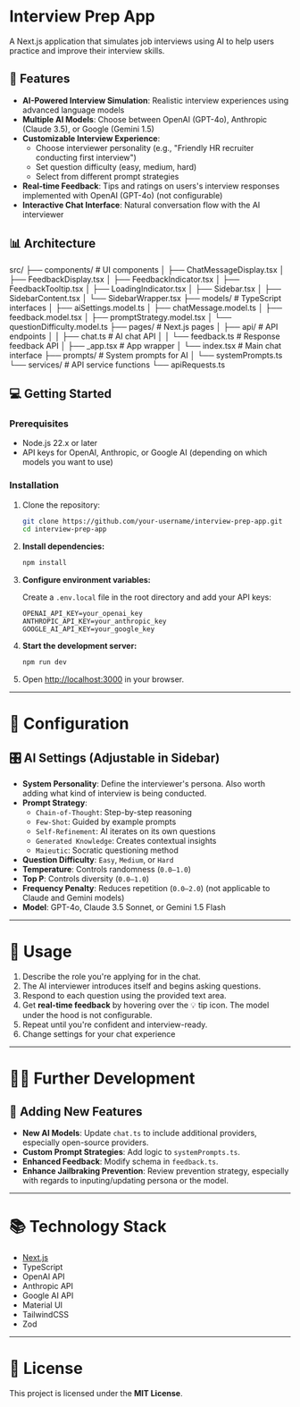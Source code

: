 # Interview Prep App

A Next.js application that simulates job interviews using AI to help users practice and improve their interview skills.

## 🚀 Features

- **AI-Powered Interview Simulation**: Realistic interview experiences using advanced language models
- **Multiple AI Models**: Choose between OpenAI (GPT-4o), Anthropic (Claude 3.5), or Google (Gemini 1.5)
- **Customizable Interview Experience**:
  - Choose interviewer personality (e.g., "Friendly HR recruiter conducting first interview")
  - Set question difficulty (easy, medium, hard)
  - Select from different prompt strategies
- **Real-time Feedback**: Tips and ratings on users's interview responses implemented with OpenAI (GPT-4o) (not configurable)
- **Interactive Chat Interface**: Natural conversation flow with the AI interviewer

## 📊 Architecture

src/
├── components/ # UI components
│ ├── ChatMessageDisplay.tsx
│ ├── FeedbackDisplay.tsx
│ ├── FeedbackIndicator.tsx
│ ├── FeedbackTooltip.tsx
│ ├── LoadingIndicator.tsx
│ ├── Sidebar.tsx
│ ├── SidebarContent.tsx
│ └── SidebarWrapper.tsx
├── models/ # TypeScript interfaces
│ ├── aiSettings.model.ts
│ ├── chatMessage.model.ts
│ ├── feedback.model.tsx
│ ├── promptStrategy.model.tsx
│ └── questionDifficulty.model.ts
├── pages/ # Next.js pages
│ ├── api/ # API endpoints
│ │ ├── chat.ts # AI chat API
│ │ └── feedback.ts # Response feedback API
│ ├── \_app.tsx # App wrapper
│ └── index.tsx # Main chat interface
├── prompts/ # System prompts for AI
│ └── systemPrompts.ts
└── services/ # API service functions
└── apiRequests.ts

## 💻 Getting Started

### Prerequisites

- Node.js 22.x or later
- API keys for OpenAI, Anthropic, or Google AI (depending on which models you want to use)

### Installation

1. Clone the repository:

   ```bash
   git clone https://github.com/your-username/interview-prep-app.git
   cd interview-prep-app

   ```

2. **Install dependencies:**

   ```bash
   npm install
   ```

3. **Configure environment variables:**

   Create a `.env.local` file in the root directory and add your API keys:

   ```env
   OPENAI_API_KEY=your_openai_key
   ANTHROPIC_API_KEY=your_anthropic_key
   GOOGLE_AI_API_KEY=your_google_key
   ```

4. **Start the development server:**

   ```bash
   npm run dev
   ```

5. Open [http://localhost:3000](http://localhost:3000) in your browser.

---

# 🔧 Configuration

## 🎛 AI Settings (Adjustable in Sidebar)

- **System Personality**: Define the interviewer's persona. Also worth adding what kind of interview is being conducted.
- **Prompt Strategy**:
  - `Chain-of-Thought`: Step-by-step reasoning
  - `Few-Shot`: Guided by example prompts
  - `Self-Refinement`: AI iterates on its own questions
  - `Generated Knowledge`: Creates contextual insights
  - `Maieutic`: Socratic questioning method
- **Question Difficulty**: `Easy`, `Medium`, or `Hard`
- **Temperature**: Controls randomness (`0.0–1.0`)
- **Top P**: Controls diversity (`0.0–1.0`)
- **Frequency Penalty**: Reduces repetition (`0.0–2.0`) (not applicable to Claude and Gemini models)
- **Model**: GPT-4o, Claude 3.5 Sonnet, or Gemini 1.5 Flash

---

# 📝 Usage

1. Describe the role you're applying for in the chat.
2. The AI interviewer introduces itself and begins asking questions.
3. Respond to each question using the provided text area.
4. Get **real-time feedback** by hovering over the 💡 tip icon. The model under the hood is not configurable.
5. Repeat until you're confident and interview-ready.
6. Change settings for your chat experience

---

# 👩‍💻 Further Development

## 🔌 Adding New Features

- **New AI Models**: Update `chat.ts` to include additional providers, especially open-source providers.
- **Custom Prompt Strategies**: Add logic to `systemPrompts.ts`.
- **Enhanced Feedback**: Modify schema in `feedback.ts`.
- **Enhance Jailbraking Prevention**: Review prevention strategy, especially with regards to inputing/updating persona or the model.

---

# 📚 Technology Stack

- [Next.js](https://nextjs.org)
- TypeScript
- OpenAI API
- Anthropic API
- Google AI API
- Material UI
- TailwindCSS
- Zod

---

# 📄 License

This project is licensed under the **MIT License**.
